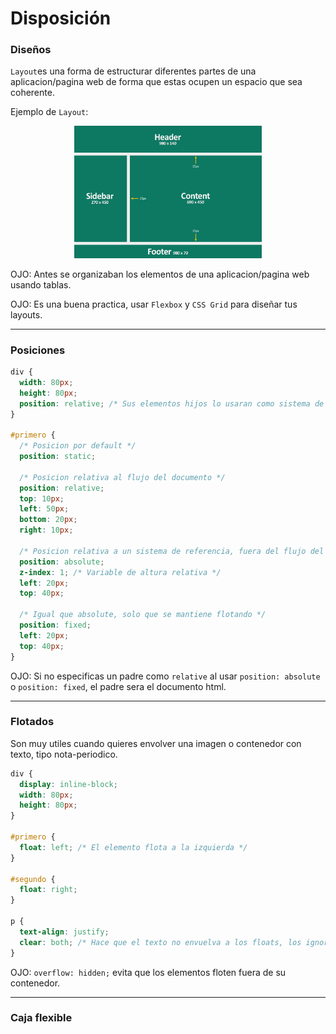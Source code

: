 # Disposición

### Diseños

`Layout`es una forma de estructurar diferentes partes de una aplicacion/pagina web de forma que estas ocupen un espacio que sea coherente.

Ejemplo de `Layout`:

<p align="center">
  <img src="imagenes/grafico7.jpg" width="300">
</p>

OJO: Antes se organizaban los elementos de una aplicacion/pagina web usando tablas.

OJO: Es una buena practica, usar `Flexbox` y `CSS Grid` para diseñar tus layouts.

---

### Posiciones

```css
div {
  width: 80px;
  height: 80px;
  position: relative; /* Sus elementos hijos lo usaran como sistema de referencia para su posicion */
}

#primero {
  /* Posicion por default */
  position: static;

  /* Posicion relativa al flujo del documento */
  position: relative;
  top: 10px;
  left: 50px;
  bottom: 20px;
  right: 10px;

  /* Posicion relativa a un sistema de referencia, fuera del flujo del documento */
  position: absolute;
  z-index: 1; /* Variable de altura relativa */
  left: 20px;
  top: 40px;

  /* Igual que absolute, solo que se mantiene flotando */
  position: fixed;
  left: 20px;
  top: 40px;
}
```

OJO: Si no especificas un padre como `relative` al usar `position: absolute` o `position: fixed`, el padre sera el documento html.

---

### Flotados

Son muy utiles cuando quieres envolver una imagen o contenedor con texto, tipo nota-periodico.

```css
div {
  display: inline-block;
  width: 80px;
  height: 80px;
}

#primero { 
  float: left; /* El elemento flota a la izquierda */
}

#segundo {
  float: right;
}

p {
  text-align: justify;
  clear: both; /* Hace que el texto no envuelva a los floats, los ignora */
}
```
OJO: `overflow: hidden;` evita que los elementos floten fuera de su contenedor.

---
### Caja flexible

